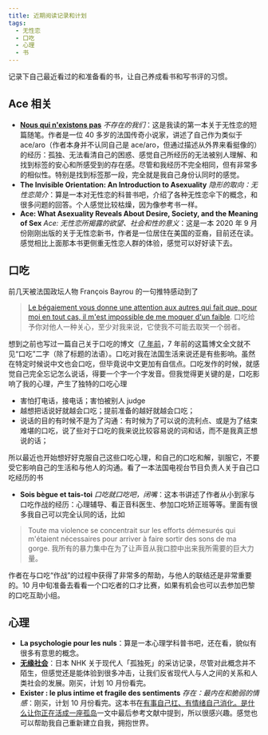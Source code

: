 ```yaml
---
title: 近期阅读记录和计划
tags:
  - 无性恋
  - 口吃
  - 心理
  - 书
---
```


记录下自己最近看过的和准备看的书，让自己养成看书和写书评的习惯。

## Ace 相关

- [**Nous qui n'existons pas**](https://www.dystopia.fr/a/melanie-fazi/nous-qui-n-existons-pas) *不存在的我们*：这是我读的第一本关于无性恋的短篇随笔。作者是一位 40 多岁的法国传奇小说家，讲述了自己作为类似于 ace/aro（作者本身并不认同自己是 ace/aro，但通过描述从外界来看挺像的）的经历：孤独、无法看清自己的困惑、感觉自己所经历的无法被别人理解、和找到标签的安心和所感受到的存在感。尽管和我经历不完全相同，但有非常多的相似性。特别是找到标签那一段，完全就是我自己身份认同时的感觉。
- **The Invisible Orientation: An Introduction to Asexuality** *隐形的取向：无性恋简介*：算是一本对无性恋的科普书吧，介绍了各种无性恋伞下的概念，和很多问题的回答。个人感觉比较枯燥，因为像参考书一样。
- **Ace: What Asexuality Reveals About Desire, Society, and the Meaning of Sex** *Ace: 无性恋所揭露的欲望、社会和性的意义*：这是一本 2020 年 9 月份刚刚出版的关于无性恋新书，作者是一位居住在美国的亚裔，目前还在读。感觉相比上面那本书更侧重无性恋人群的体验，感觉可以好好读下去。

## 口吃

前几天被法国政坛人物 François Bayrou 的一句推特感动到了

> [Le bégaiement vous donne une attention aux autres qui fait que, pour moi en tout cas, il m'est impossible de me moquer d'un faible](https://twitter.com/bayrou/status/795401041667878912).
> 口吃给予你对他人一种关心，至少对我来说，它使我不可能去取笑一个弱者。

想到之前也写过一篇自己关于口吃的博文（[7 年前](/2013/03/02/begaiement)，7 年前的这篇博文全文就不见“口吃”二字（除了标题的法语）。口吃对我在法国生活来说还是有些影响。虽然在特定时候说中文也会口吃，但毕竟说中文更加有自信点。口吃发作的时候，就感觉自己完全忘记怎么说话，得要一个字一个字发音。但我觉得更关键的是，口吃影响了我的心理，产生了独特的口吃心理

- 害怕打电话，接电话；害怕被别人 judge
- 越想把话说好就越会口吃；提前准备的越好就越会口吃；
- 说话的目的有时候不是为了沟通：有时候为了可以说的流利点、或是为了结束难堪的口吃，说了些对于口吃的我来说比较容易说的词和话，而不是我真正想说的话；

所以最近也开始想好好克服自己这些口吃心理，和自己的口吃和解，驯服它，不要受它影响自己的生活和与他人的沟通。看了一本法国电视台节目负责人关于自己口吃经历的书

- **Sois bègue et tais-toi** *口吃就口吃吧，闭嘴*：这本书讲述了作者从小到家与口吃作战的经历：心理辅导、看正音科医生、参加口吃矫正班等等。里面有很多我自己可以完全认同的话，比如

> Toute ma violence se concentrait sur les efforts démesurés qui m'étaient nécessaires pour arriver à faire sortir des sons de ma gorge.
> 我所有的暴力集中在为了让声音从我口腔中出来我所需要的巨大力量。

作者在与口吃“作战”的过程中获得了非常多的帮助，与他人的联结还是非常重要的。10 月中旬准备去看看一个口吃者的口才比赛，如果有机会也可以去参加巴黎的口吃互助小组。

## 心理

- **La psychologie pour les nuls**：算是一本心理学科普书吧，还在看，貌似有很多有意思的概念。
- **[无缘社会](https://book.douban.com/subject/25822105)**：日本 NHK 关于现代人「孤独死」的采访记录，尽管对此概念并不陌生，但感觉还是能体验到很多冲击，让我们反省现代人与人之间的关系和人类社会的发展。刚买，计划 10 月份看完。
- **Exister : le plus intime et fragile des sentiments** *存在：最内在和脆弱的情感*：刚买，计划 10 月份看完。这本书在[有事自己扛、有情绪自己消化。是什么让你正在活成一座孤岛](https://mp.weixin.qq.com/s?__biz=MzA4NjcyMDU1NQ==&mid=2247528525&idx=1&sn=228e34d652403253506fae5957351edb&chksm=9fc65909a8b1d01f5913f422834c778c54c27e1b943dc394da66bccd24c4b4ca914db2e2c8d1#rd)一文中最后参考文献中提到，所以很感兴趣。感觉也可以帮助我自己重新建立自我，拥抱世界。
